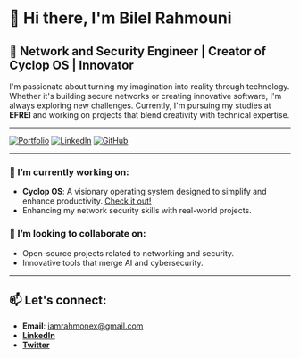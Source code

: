 # 👋 Hi there, I'm **Bilel Rahmouni** 

## 🚀 Network and Security Engineer | Creator of Cyclop OS | Innovator

I'm passionate about turning my imagination into reality through technology. Whether it's building secure networks or creating innovative software, I'm always exploring new challenges. Currently, I'm pursuing my studies at **EFREI** and working on projects that blend creativity with technical expertise.

---

[![Portfolio](https://img.shields.io/badge/Portfolio-Cyclop%20OS-blue?style=for-the-badge&logo=internet-explorer)](https://cyclop-os.com)
[![LinkedIn](https://img.shields.io/badge/LinkedIn-Connect-blue?style=for-the-badge&logo=linkedin)](https://www.linkedin.com/in/rahmonex/)
[![GitHub](https://img.shields.io/badge/GitHub-Follow-black?style=for-the-badge&logo=github)](https://github.com/RahmonexTheOne)

---

### 🔭 I’m currently working on:
- **Cyclop OS**: A visionary operating system designed to simplify and enhance productivity. [Check it out!](https://cyclop-os.com)
- Enhancing my network security skills with real-world projects.

### 🤝 I’m looking to collaborate on:
- Open-source projects related to networking and security.
- Innovative tools that merge AI and cybersecurity.

---

## 📫 Let's connect:
- **Email**: iamrahmonex@gmail.com
- [**LinkedIn**](https://www.linkedin.com/in/rahmonex/)
- [**Twitter**](https://x.com/Rahmonex)
